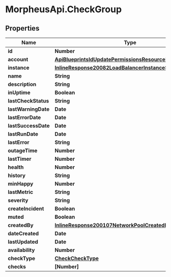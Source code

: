 # MorpheusApi.CheckGroup

## Properties

Name | Type | Description | Notes
------------ | ------------- | ------------- | -------------
**id** | **Number** |  | [optional] 
**account** | [**ApiBlueprintsIdUpdatePermissionsResourcePermissionSites**](ApiBlueprintsIdUpdatePermissionsResourcePermissionSites.md) |  | [optional] 
**instance** | [**InlineResponse20082LoadBalancerInstanceSslCert**](InlineResponse20082LoadBalancerInstanceSslCert.md) |  | [optional] 
**name** | **String** |  | [optional] 
**description** | **String** |  | [optional] 
**inUptime** | **Boolean** |  | [optional] 
**lastCheckStatus** | **String** |  | [optional] 
**lastWarningDate** | **Date** |  | [optional] 
**lastErrorDate** | **Date** |  | [optional] 
**lastSuccessDate** | **Date** |  | [optional] 
**lastRunDate** | **Date** |  | [optional] 
**lastError** | **String** |  | [optional] 
**outageTime** | **Number** |  | [optional] 
**lastTimer** | **Number** |  | [optional] 
**health** | **Number** |  | [optional] 
**history** | **String** |  | [optional] 
**minHappy** | **Number** |  | [optional] 
**lastMetric** | **String** |  | [optional] 
**severity** | **String** |  | [optional] 
**createIncident** | **Boolean** |  | [optional] 
**muted** | **Boolean** |  | [optional] 
**createdBy** | [**InlineResponse200107NetworkPoolCreatedBy**](InlineResponse200107NetworkPoolCreatedBy.md) |  | [optional] 
**dateCreated** | **Date** |  | [optional] 
**lastUpdated** | **Date** |  | [optional] 
**availability** | **Number** |  | [optional] 
**checkType** | [**CheckCheckType**](CheckCheckType.md) |  | [optional] 
**checks** | **[Number]** |  | [optional] 


